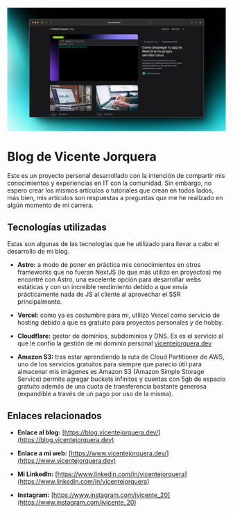 ![Home image](./public/home-large.png)

# Blog de Vicente Jorquera

Este es un proyecto personal desarrollado con la intención de compartir mis conocimientos y experiencias en IT con la comunidad. Sin embargo, no espero crear los mismos artículos o tutoriales que crean en todos lados, más bien, mis artículos son respuestas a preguntas que me he realizado en algún momento de mi carrera.

## Tecnologías utilizadas

Estas son algunas de las tecnologías que he utilizado para llevar a cabo el desarrollo de mi blog.

- **Astro:** a modo de poner en práctica mis conocimientos en otros frameworks que no fueran NextJS (lo que más utilizo en proyectos) me encontré con Astro, una excelente opción para desarrollar webs estáticas y con un increíble rendimiento debido a que envía prácticamente nada de JS al cliente al aprovechar el SSR principalmente.

- **Vercel:** como ya es costumbre para mi, utilizo Vercel como servicio de hosting debido a que es gratuito para proyectos personales y de hobby.

- **Cloudflare:** gestor de dominios, subdominios y DNS. Es es el servicio al que le confio la gestión de mi dominio personal [vicentejorquera.dev](https://www.vicentejorquera.dev/)

- **Amazon S3:** tras estar aprendiendo la ruta de Cloud Partitioner de AWS, uno de los servicios gratuitos para siempre que parecio útil para almacenar mis imágenes es Amazon S3 (Amazon Simple Storage Service) permite agregar buckets infinitos y cuentas con 5gb de espacio gratuito además de una cuota de transferencia bastante generosa (expandible a través de un pago por uso de la misma).

## Enlaces relacionados

- **Enlace al blog:** [https://blog.vicentejorquera.dev/](https://blog.vicentejorquera.dev)

- **Enlace a mi web:** [https://www.vicentejorquera.dev/](https://www.vicentejorquera.dev)

- **Mi LinkedIn:** [https://www.linkedin.com/in/vicentejorquera](https://www.linkedin.com/in/vicentejorquera)

- **Instagram:** [https://www.instagram.com/jvicente_20](https://www.instagram.com/jvicente_20)